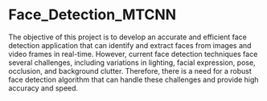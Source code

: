 # Face_Detection_MTCNN
The objective of this project is to develop an accurate and efficient face detection application that can identify and extract faces from images and video frames in real-time.
However, current face detection techniques face several challenges, including variations in lighting, facial expression, pose, occlusion, and background clutter.
Therefore, there is a need for a robust face detection algorithm that can handle these challenges and provide high accuracy and speed.
